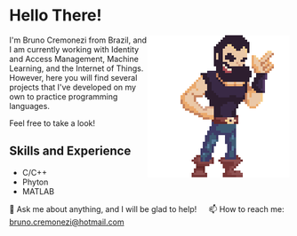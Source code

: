 <h1>Hello There!</h1>
<img align="right" src="https://github.com/BrunoCremonezi/BrunoCremonezi/blob/main/Sprite-Eu.png" width="-15%" height="15%"/>
 <p> I'm Bruno Cremonezi from Brazil, and I am currently working with Identity and Access Management, Machine Learning, and the Internet of Things.
 However, here you will find several projects that I've developed on my own to practice programming languages. 
 
 <p> Feel free to take a look!
 
 ## Skills and Experience
  - C/C++
  - Phyton
  - MATLAB

💬 Ask me about anything, and I will be glad to help! &emsp; 📫 How to reach me: bruno.cremonezi@hotmail.com
